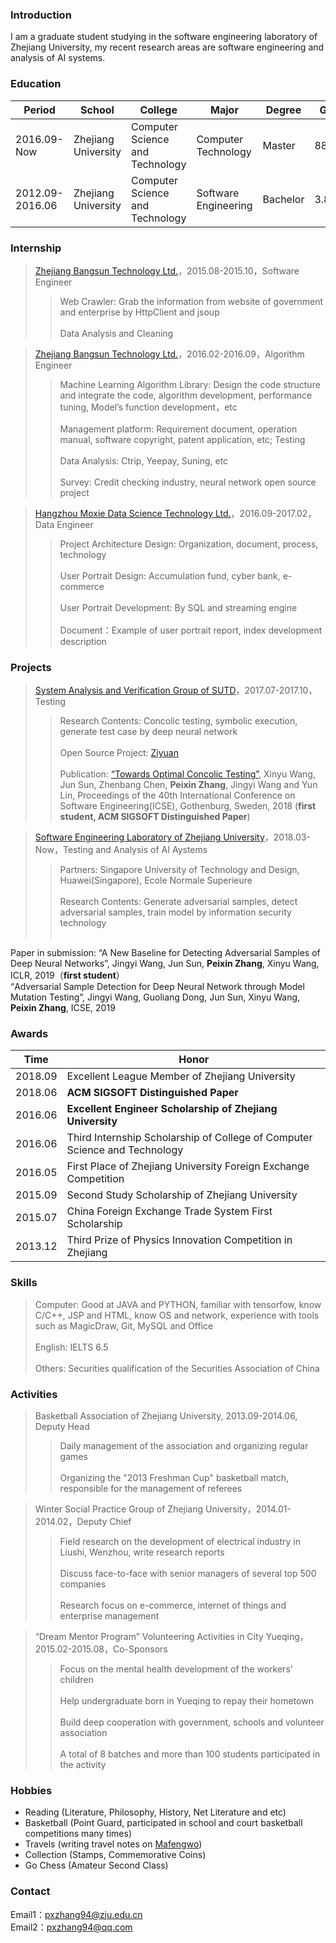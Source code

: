 ### Introduction
I am a graduate student studying in the software engineering laboratory of Zhejiang University, my recent research areas are software engineering and analysis of AI systems.  

### Education

| Period | School | College | Major | Degree | Grades |
| ------- | --- | --- | --- | --- | --- |
| 2016.09-Now | Zhejiang University | Computer Science and Technology | Computer Technology | Master | 88.6/100 |
| 2012.09-2016.06 | Zhejiang University | Computer Science and Technology | Software Engineering | Bachelor | 3.87/5 |

### Internship

> [Zhejiang Bangsun Technology Ltd.](https://www.bsfit.com.cn)，2015.08-2015.10，Software Engineer
>> Web Crawler: Grab the information from website of government and enterprise by HttpClient and jsoup<br/><br/>
Data Analysis and Cleaning

> [Zhejiang Bangsun Technology Ltd.](https://www.bsfit.com.cn)，2016.02-2016.09，Algorithm Engineer
>> Machine Learning Algorithm Library: Design the code structure and integrate the code, algorithm development, performance tuning, Model’s  function development，etc<br/><br/>
Management platform: Requirement document, operation manual, software copyright, patent application, etc; Testing<br/><br/>
Data Analysis: Ctrip, Yeepay, Suning, etc<br/><br/>
Survey: Credit checking industry, neural network open source project

> [Hangzhou Moxie Data Science Technology Ltd.](http://www.91moxie.com)，2016.09-2017.02，Data Engineer
>> Project Architecture Design: Organization, document, process, technology<br/><br/>
User Portrait Design: Accumulation fund, cyber bank, e-commerce<br/><br/>
User Portrait Development: By SQL and streaming engine<br/><br/>
Document：Example of user portrait report, index development description

### Projects

> [System Analysis and Verification Group of SUTD](http://sav.sutd.edu.sg)，2017.07-2017.10，Testing
>> Research Contents: Concolic testing, symbolic execution, generate test case by deep neural network<br/><br/>
Open Source Project: [Ziyuan](https://github.com/sunjun-group/Ziyuan)<br/><br/>
Publication: [“Towards Optimal Concolic Testing”](https://dl.acm.org/citation.cfm?id=3180177), Xinyu Wang, Jun Sun, Zhenbang Chen, **Peixin Zhang**, Jingyi Wang and Yun Lin, Proceedings of the 40th International Conference on Software Engineering(ICSE), Gothenburg, Sweden, 2018 (**first student, ACM SIGSOFT Distinguished Paper**)

> [Software Engineering Laboratory of Zhejiang University](http://www.vlis.zju.edu.cn)，2018.03-Now，Testing and Analysis of AI Aystems
>> Partners: Singapore University of Technology and Design, Huawei(Singapore), Ecole Normale Superieure<br/><br/>
Research Contents: Generate adversarial samples, detect adversarial samples, train model by information security technology <br/><br/>
<!-- Open Source Project: <br/><br/> -->
Paper in submission: “A New Baseline for Detecting Adversarial Samples of Deep Neural Networks”, Jingyi Wang, Jun Sun, **Peixin Zhang**, Xinyu Wang, ICLR, 2019（**first student**）<br/>
“Adversarial Sample Detection for Deep Neural Network through Model Mutation Testing”, Jingyi Wang, Guoliang Dong, Jun Sun, Xinyu Wang, **Peixin Zhang**, ICSE, 2019

### Awards

| Time | Honor |
| ------- | --- |
| 2018.09 | Excellent League Member of Zhejiang University  |
| 2018.06 | **ACM SIGSOFT Distinguished Paper** |
| 2016.06 | **Excellent Engineer Scholarship of Zhejiang University** |
| 2016.06 | Third Internship Scholarship of College of Computer Science and Technology |
| 2016.05 | First Place of Zhejiang University Foreign Exchange Competition |
| 2015.09 | Second Study Scholarship of Zhejiang University  |
| 2015.07 | China Foreign Exchange Trade System First Scholarship |
| 2013.12 | Third Prize of Physics Innovation Competition in Zhejiang |

### Skills

> Computer: Good at JAVA and PYTHON, familiar with tensorfow, know C/C++, JSP and HTML, know OS and network, experience with tools such as MagicDraw, Git, MySQL and Office<br/><br/>
English: IELTS 6.5<br/><br/>
Others: Securities qualification of the Securities Association of China

### Activities

> Basketball Association of Zhejiang University, 2013.09-2014.06, Deputy Head
>> Daily management of the association and organizing regular games<br/><br/>
Organizing the "2013 Freshman Cup" basketball match, responsible for the management of referees

> Winter Social Practice Group of Zhejiang University，2014.01-2014.02，Deputy Chief
>> Field research on the development of electrical industry in Liushi, Wenzhou, write research reports<br/><br/>
Discuss face-to-face with senior managers of several top 500 companies<br/><br/>
Research focus on e-commerce, internet of things and enterprise management

> “Dream Mentor Program” Volunteering Activities in City Yueqing，2015.02-2015.08，Co-Sponsors
>> Focus on the mental health development of the workers' children<br/><br/>
Help undergraduate born in Yueqing to repay their hometown<br/><br/>
Build deep cooperation with government, schools and volunteer association<br/><br/>
A total of 8 batches and more than 100 students participated in the activity

### Hobbies

- Reading (Literature, Philosophy, History, Net Literature and etc)
- Basketball (Point Guard, participated in school and court basketball competitions many times)
- Travels (writing travel notes on [Mafengwo](http://www.mafengwo.cn))
- Collection (Stamps, Commemorative Coins)
- Go Chess (Amateur Second Class)

### Contact

Email1：<pxzhang94@zju.edu.cn><br/>
Email2：<pxzhang94@qq.com>

<!-- > Yet another man.


Hi, I am *@huxpro* (Huang, Xuan), a software engineer & a designer. I am currently working on [Reason](https://reasonml.github.io/) and [Messenger.com](http://messenger.com/) at [Facebook](https://www.facebook.com/). I previously worked as Web Front-End Engineer at [Alibaba Trip](https://www.alitrip.com/); Web Front-End Infrastructure Team Lead at [Wepiao.com](https://www.crunchbase.com/organization/wepiao#/entity); And [Invited Consultant on PWA]((https://medium.com/elemefe/upgrading-ele-me-to-progressive-web-app-2a446832e509)) at [Ele.me](https://github.com/elemefe/).

I studied Digital Media Art and graduated from [Communication University of China](https://en.wikipedia.org/wiki/Communication_University_of_China) by 2016, and am studying Computer Science at [Rochester Institute of Technology](https://en.wikipedia.org/wiki/Rochester_Institute_of_Technology) from 2017.


##### Talks

- [Upgrading to Progressive Web Apps][9] · [JSConf China Shanghai 2017](http://2017.jsconf.cn/)
- Building Progressive Web Apps · [CSDI Guangzhou 2017](http://www.csdisummit.com/)
- The State of Progressive Web App · GDG IO Redux Beijing 2017
- PWA Rehashing · Baidu HQ Beijing 2017
- [Service Worker 101][5] · GDG DevFest Beijing 2016
- [Progressive Web Apps][4] · QCon Shanghai 2016
- Progressive Web App in my POV · GDG IO Redux Beijing 2016
- [CSS Still Sucks 2015][2] · 2015
- [JavaScript Modularization Journey][1] · 2015



[1]: //huangxuan.me/2015/07/09/js-module-7day/
[2]: //huangxuan.me/2015/12/28/css-sucks-2015/
[3]: //huangxuan.me/2016/06/05/pwa-in-my-pov/
[4]: //huangxuan.me/2016/10/20/pwa-qcon2016/
[5]: //huangxuan.me/2016/11/20/sw-101-gdgdf/
[6]: https://yanshuo.io/assets/player/?deck=58ac8598b123db0067292f92 "PWA Rehashing"
[7]: https://yanshuo.io/assets/player/?deck=593ad6fbfe88c2006a0a0d6d "The State of PWA"
[8]: https://yanshuo.io/assets/player/?deck=594d673d570c357d0698a950 "Building PWA"
[9]: //huangxuan.me/jsconfcn2017/ -->


